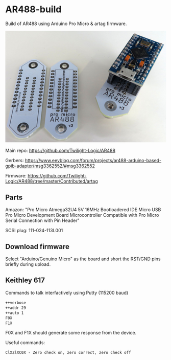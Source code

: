 # AR488-build

Build of AR488 using Arduino Pro Micro & artag firmware.

![PCBs](PCBs.jpg)

Main repo: https://github.com/Twilight-Logic/AR488

Gerbers: https://www.eevblog.com/forum/projects/ar488-arduino-based-gpib-adapter/msg3362552/#msg3362552

Firmware: https://github.com/Twilight-Logic/AR488/tree/master/Contributed/artag

## Parts

Amazon: "Pro Micro Atmega32U4 5V 16MHz Bootloadered IDE Micro USB Pro Micro Development Board Microcontroller Compatible with Pro Micro Serial Connection with Pin Header"

SCSI plug: 111-024-113L001

## Download firmware

Select "Arduino/Genuino Micro" as the board and short the RST/GND pins briefly during upload.

## Keithley 617

Commands to talk interfactively using Putty (115200 baud)

```
++verbose
++addr 29
++auto 1
F0X
F1X
```

F0X and F1X should generate some response from the device.

Useful commands:

```
ClXZlXC0X - Zero check on, zero correct, zero check off
```
